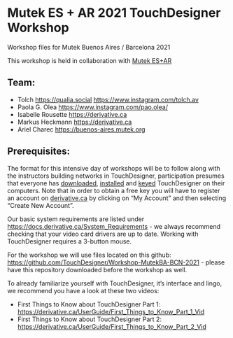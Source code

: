 # Mutek ES + AR 2021 TouchDesigner Workshop
Workshop files for Mutek Buenos Aires / Barcelona 2021

This workshop is held in collaboration with [Mutek ES+AR](https://buenos-aires.mutek.org)

## Team:
* Tolch https://qualia.social https://www.instagram.com/tolch.av
* Paola G. Olea https://www.instagram.com/pao.olea/
* Isabelle Rousette https://derivative.ca
* Markus Heckmann https://derivative.ca
* Ariel Charec https://buenos-aires.mutek.org

## Prerequisites:
The format for this intensive day of workshops will be to follow along with the instructors building networks in TouchDesigner, participation presumes that everyone has [downloaded](derivative.ca/download), [installed](https://docs.derivative.ca/Install_TouchDesigner) and [keyed](https://docs.derivative.ca/Key_Manager_Dialog#Creating_a_Key) TouchDesigner on their computers. Note that in order to obtain a free key you will have to register an account on [derivative.ca](derivative.ca) by clicking on “My Account” and then selecting “Create New Account”.

Our basic system requirements are listed under https://docs.derivative.ca/System_Requirements - we always recommend checking that your video card drivers are up to date.
Working with TouchDesigner requires a 3-button mouse. 

For the workshop we will use files located on this github: https://github.com/TouchDesigner/Workshop-MutekBA-BCN-2021 - please have this repository downloaded before the workshop as well.

To already familiarize yourself with TouchDesigner, it’s interface and lingo, we recommend you have a look at these two videos:
*	First Things to Know about TouchDesigner Part 1: https://derivative.ca/UserGuide/First_Things_to_Know_Part_1_Vid
*	First Things to Know about TouchDesigner Part 2: https://derivative.ca/UserGuide/First_Things_to_Know_Part_2_Vid
